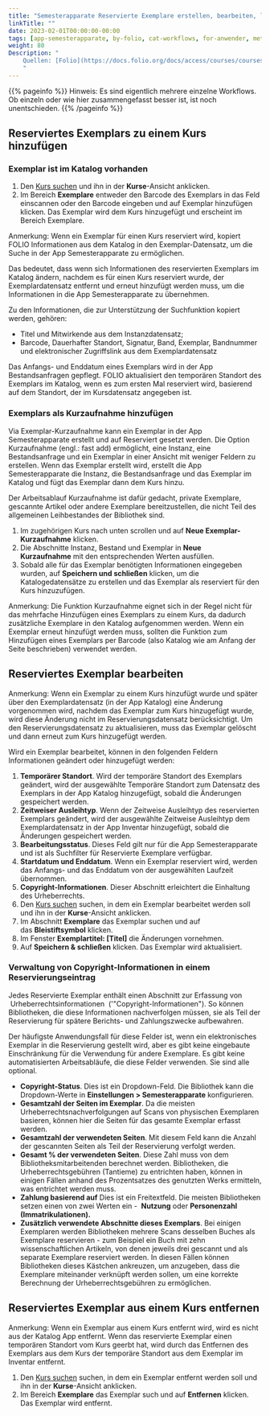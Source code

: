 ```yaml
---
title: "Semesterapparate Reservierte Exemplare erstellen, bearbeiten, löschen"
linkTitle: ""
date: 2023-02-01T00:00:00-00:00
tags: [app-semesterapparate, by-folio, cat-workflows, for-anwender, meta-workflow_sammlung]
weight: 80
Description: "
    Quellen: [Folio](https://docs.folio.org/docs/access/courses/courses/#adding-a-reserve-item-to-a-course-when-the-item-exists-in-inventory ) & [GBV](https://info.gbv.de/pages/viewpage.action?pageId=843841650)
    "
---
```


{{% pageinfo %}}
Hinweis: Es sind eigentlich mehrere einzelne Workflows. Ob einzeln oder wie hier zusammengefasst besser ist, ist noch unentschieden.
{{% /pageinfo %}}

## Reserviertes Exemplars zu einem Kurs hinzufügen

### Exemplar ist im Katalog vorhanden

1.  Den [Kurs suchen](https://info.gbv.de/display/FOLIOGBVEXTERN/Folio%3A+Semesterapparate+Suche+nach+Kursen+und+reservierten+Exemplaren) und ihn in der **Kurse**\-Ansicht anklicken.
2.  Im Bereich **Exemplare** entweder den Barcode des Exemplars in das Feld einscannen oder den Barcode eingeben und auf Exemplar hinzufügen klicken. Das Exemplar wird dem Kurs hinzugefügt und erscheint im Bereich Exemplare.

Anmerkung: Wenn ein Exemplar für einen Kurs reserviert wird, kopiert FOLIO Informationen aus dem Katalog in den Exemplar-Datensatz, um die Suche in der App Semesterapparate zu ermöglichen.

Das bedeutet, dass wenn sich Informationen des reservierten Exemplars im Katalog ändern, nachdem es für einen Kurs reserviert wurde, der Exemplardatensatz entfernt und erneut hinzufügt werden muss, um die Informationen in die App Semesterapparate zu übernehmen.

Zu den Informationen, die zur Unterstützung der Suchfunktion kopiert werden, gehören:

-   Titel und Mitwirkende aus dem Instanzdatensatz;
-   Barcode, Dauerhafter Standort, Signatur, Band, Exemplar, Bandnummer und elektronischer Zugriffslink aus dem Exemplardatensatz

Das Anfangs- und Enddatum eines Exemplars wird in der App Bestandsanfragen gepflegt. FOLIO aktualisiert den temporären Standort des Exemplars im Katalog, wenn es zum ersten Mal reserviert wird, basierend auf dem Standort, der im Kursdatensatz angegeben ist.

### Exemplars als Kurzaufnahme hinzufügen

Via Exemplar-Kurzaufnahme kann ein Exemplar in der App Semesterapparate erstellt und auf Reserviert gesetzt werden. Die Option Kurzaufnahme (engl.: fast add) ermöglicht, eine Instanz, eine Bestandsanfrage und ein Exemplar in einer Ansicht mit weniger Feldern zu erstellen. Wenn das Exemplar erstellt wird, erstellt die App Semesterapparate die Instanz, die Bestandsanfrage und das Exemplar im Katalog und fügt das Exemplar dann dem Kurs hinzu.

Der Arbeitsablauf Kurzaufnahme ist dafür gedacht, private Exemplare, gescannte Artikel oder andere Exemplare bereitzustellen, die nicht Teil des allgemeinen Leihbestandes der Bibliothek sind.

1.  Im zugehörigen Kurs nach unten scrollen und auf **Neue Exemplar-Kurzaufnahme** klicken.
2.  Die Abschnitte Instanz, Bestand und Exemplar in **Neue Kurzaufnahme** mit den entsprechenden Werten ausfüllen.
3.  Sobald alle für das Exemplar benötigten Informationen eingegeben wurden, auf **Speichern und schließen** klicken, um die Katalogedatensätze zu erstellen und das Exemplar als reserviert für den Kurs hinzuzufügen.

Anmerkung: Die Funktion Kurzaufnahme eignet sich in der Regel nicht für das mehrfache Hinzufügen eines Exemplars zu einem Kurs, da dadurch zusätzliche Exemplare in den Katalog aufgenommen werden. Wenn ein Exemplar erneut hinzufügt werden muss, sollten die Funktion zum Hinzufügen eines Exemplars per Barcode (also Katalog wie am Anfang der Seite beschrieben) verwendet werden.

## Reserviertes Exemplar bearbeiten

Anmerkung: Wenn ein Exemplar zu einem Kurs hinzufügt wurde und später über den Exemplardatensatz (in der App Katalog) eine Änderung vorgenommen wird, nachdem das Exemplar zum Kurs hinzugefügt wurde, wird diese Änderung nicht im Reservierungsdatensatz berücksichtigt. Um den Reservierungsdatensatz zu aktualisieren, muss das Exemplar gelöscht und dann erneut zum Kurs hinzugefügt werden.

Wird ein Exemplar bearbeitet, können in den folgenden Feldern Informationen geändert oder hinzugefügt werden:

1.  **Temporärer Standort**. Wird der temporäre Standort des Exemplars geändert, wird der ausgewählte Temporäre Standort zum Datensatz des Exemplars in der App Katalog hinzugefügt, sobald die Änderungen gespeichert werden.
2.  **Zeitweiser Ausleihtyp**. Wenn der Zeitweise Ausleihtyp des reservierten Exemplars geändert, wird der ausgewählte Zeitweise Ausleihtyp dem Exemplardatensatz in der App Inventar hinzugefügt, sobald die Änderungen gespeichert werden.
3.  **Bearbeitungsstatus**. Dieses Feld gilt nur für die App Semesterapparate und ist als Suchfilter für Reservierte Exemplare verfügbar.
4.  **Startdatum und Enddatum**. Wenn ein Exemplar reserviert wird, werden das Anfangs- und das Enddatum von der ausgewählten Laufzeit übernommen.
5.  **Copyright-Informationen**. Dieser Abschnitt erleichtert die Einhaltung des Urheberrechts.
1.  Den [Kurs suchen](https://info.gbv.de/display/FOLIOGBVEXTERN/Folio%3A+Semesterapparate+Suche+nach+Kursen+und+reservierten+Exemplaren) suchen, in dem ein Exemplar bearbeitet werden soll und ihn in der **Kurse**\-Ansicht anklicken.
2.  Im Abschnitt **Exemplare** das Exemplar suchen und auf das **Bleistiftsymbol** klicken.
3.  Im Fenster **Exemplartitel: \[Titel\]** die Änderungen vornehmen.
4.  Auf **Speichern & schließen** klicken. Das Exemplar wird aktualisiert.

### Verwaltung von Copyright-Informationen in einem Reservierungseintrag

Jedes Reservierte Exemplar enthält einen Abschnitt zur Erfassung von  Urheberrechtsinformationen  ('"Copyright-Informationen"). So können Bibliotheken, die diese Informationen nachverfolgen müssen, sie als Teil der Reservierung für spätere Berichts- und Zahlungszwecke aufbewahren.

Der häufigste Anwendungsfall für diese Felder ist, wenn ein elektronisches Exemplar in die Reservierung gestellt wird, aber es gibt keine eingebaute Einschränkung für die Verwendung für andere Exemplare. Es gibt keine automatisierten Arbeitsabläufe, die diese Felder verwenden. Sie sind alle optional.

-   **Copyright-Status**. Dies ist ein Dropdown-Feld. Die Bibliothek kann die Dropdown-Werte in **Einstellungen > Semesterapparate** konfigurieren.
-   **Gesamtzahl der Seiten im Exemplar**. Da die meisten Urheberrechtsnachverfolgungen auf Scans von physischen Exemplaren basieren, können hier die Seiten für das gesamte Exemplar erfasst werden.
-   **Gesamtzahl der verwendeten Seiten**. Mit diesem Feld kann die Anzahl der gescannten Seiten als Teil der Reservierung verfolgt werden.
-   **Gesamt % der verwendeten Seiten**. Diese Zahl muss von dem Bibliotheksmitarbeitenden berechnet werden. Bibliotheken, die Urheberrechtsgebühren (Tantieme) zu entrichten haben, können in einigen Fällen anhand des Prozentsatzes des genutzten Werks ermitteln, was entrichtet werden muss.
-   **Zahlung basierend auf** Dies ist ein Freitextfeld. Die meisten Bibliotheken setzen einen von zwei Werten ein -  **Nutzung** oder **Personenzahl (Immatrikulationen).**
-   **Zusätzlich verwendete Abschnitte dieses Exemplars**. Bei einigen Exemplaren werden Bibliotheken mehrere Scans desselben Buches als Exemplare reservieren - zum Beispiel ein Buch mit zehn wissenschaftlichen Artikeln, von denen jeweils drei gescannt und als separate Exemplare reserviert werden. In diesen Fällen können Bibliotheken dieses Kästchen ankreuzen, um anzugeben, dass die Exemplare miteinander verknüpft werden sollen, um eine korrekte Berechnung der Urheberrechtsgebühren zu ermöglichen.

## Reserviertes Exemplar aus einem Kurs entfernen

Anmerkung: Wenn ein Exemplar aus einem Kurs entfernt wird, wird es nicht aus der Katalog App entfernt. Wenn das reservierte Exemplar einen temporären Standort vom Kurs geerbt hat, wird durch das Entfernen des Exemplars aus dem Kurs der temporäre Standort aus dem Exemplar im Inventar entfernt.

1.  Den [Kurs suchen](https://info.gbv.de/display/FOLIOGBVEXTERN/Folio%3A+Semesterapparate+Suche+nach+Kursen+und+reservierten+Exemplaren) suchen, in dem ein Exemplar entfernt werden soll und ihn in der **Kurse**\-Ansicht anklicken.
2.  Im Bereich **Exemplare** das Exemplar such und auf **Entfernen** klicken. Das Exemplar wird entfernt.

